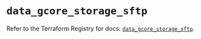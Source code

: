 # `data_gcore_storage_sftp`

Refer to the Terraform Registry for docs: [`data_gcore_storage_sftp`](https://registry.terraform.io/providers/g-core/gcore/0.31.1/docs/data-sources/storage_sftp).
